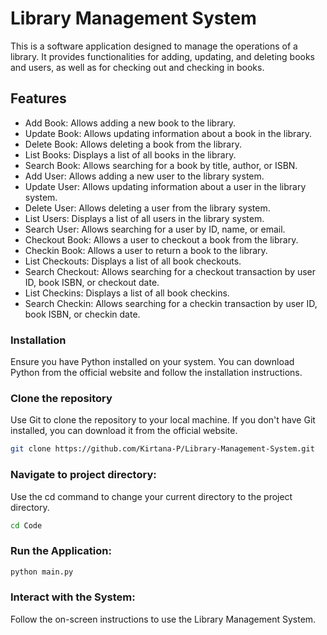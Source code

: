 # Library Management System

This is a software application designed to manage the operations of a library. It provides functionalities for adding, updating, and deleting books and users, as well as for checking out and checking in books.

## Features

- Add Book: Allows adding a new book to the library.
- Update Book: Allows updating information about a book in the library.
- Delete Book: Allows deleting a book from the library.
- List Books: Displays a list of all books in the library.
- Search Book: Allows searching for a book by title, author, or ISBN.
- Add User: Allows adding a new user to the library system.
- Update User: Allows updating information about a user in the library system.
- Delete User: Allows deleting a user from the library system.
- List Users: Displays a list of all users in the library system.
- Search User: Allows searching for a user by ID, name, or email.
- Checkout Book: Allows a user to checkout a book from the library.
- Checkin Book: Allows a user to return a book to the library.
- List Checkouts: Displays a list of all book checkouts.
- Search Checkout: Allows searching for a checkout transaction by user ID, book ISBN, or checkout date.
- List Checkins: Displays a list of all book checkins.
- Search Checkin: Allows searching for a checkin transaction by user ID, book ISBN, or checkin date.

### Installation
Ensure you have Python installed on your system. You can download Python from the official website and follow the installation instructions.

### Clone the repository
Use Git to clone the repository to your local machine. If you don't have Git installed, you can download it from the official website.
```bash
git clone https://github.com/Kirtana-P/Library-Management-System.git
```
### Navigate to project directory:
Use the cd command to change your current directory to the project directory.
```bash
cd Code
```
### Run the Application:
```bash
python main.py
```
### Interact with the System:

Follow the on-screen instructions to use the Library Management System.
